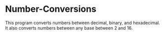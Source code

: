 # Number-Conversions

This program converts numbers between decimal, binary, and hexadecimal. It also converts numbers between any base between 2 and 16.

